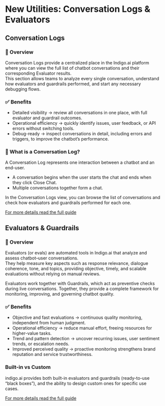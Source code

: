 # New Utilities: Conversation Logs & Evaluators

## Conversation Logs

### 📌 Overview

Conversation Logs provide a centralized place in the Indigo.ai platform where you can view the full list of chatbot conversations and their corresponding Evaluator results.\
This section allows teams to analyze every single conversation, understand how evaluators and guardrails performed, and start any necessary debugging flows.

### ✅ Benefits

* Detailed visibility → review all conversations in one place, with full evaluator and guardrail outcomes.
* Operational efficiency → quickly identify issues, user feedback, or API errors without switching tools.
* Debug-ready → inspect conversations in detail, including errors and triggers, to improve the chatbot’s performance.

### 💬 What is a Conversation Log?

A Conversation Log represents one interaction between a chatbot and an end-user.

* A conversation begins when the user starts the chat and ends when they click Close Chat.
* Multiple conversations together form a chat.

In the Conversation Logs view, you can browse the list of conversations and check how evaluators and guardrails performed for each one.

[For more details read the full guide\
](../../getting-started/workspace-sections/utilities/conversation-logs.md)

## Evaluators & Guardrails

### 📌 Overview

Evaluators (or evals) are automated tools in Indigo.ai that analyze and assess chatbot–user conversations.\
They help measure key aspects such as response relevance, dialogue coherence, tone, and topics, providing objective, timely, and scalable evaluations without relying on manual reviews.

Evaluators work together with Guardrails, which act as preventive checks during live conversations. Together, they provide a complete framework for monitoring, improving, and governing chatbot quality.

### ✅ Benefits

* Objective and fast evaluations → continuous quality monitoring, independent from human judgment.
* Operational efficiency → reduce manual effort, freeing resources for higher-value tasks.
* Trend and pattern detection → uncover recurring issues, user sentiment trends, or escalation needs.
* Improved perceived quality → proactive monitoring strengthens brand reputation and service trustworthiness.

### Built-in vs Custom

indigo.ai provides both built-in evaluators and guardrails (ready-to-use “black boxes”), and the ability to design custom ones for specific use cases.

[For more details read the full guide](../../getting-started/workspace-sections/utilities/evaluators.md)
